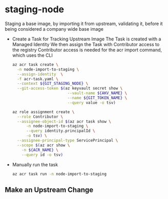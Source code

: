 # staging-node

Staging a base image, by importing it from upstream, validating it, before it being considered a company wide base image

- Create a Task for Tracking Upstream Image
  The Task is created with a Managed Identity
  We then assign the Task with Contributor access to the registry
  Contributor access is needed for the acr import command, which uses the CLI

  ```sh
  az acr task create \
    -n node-import-to-staging \
    --assign-identity  \
    -f acr-task.yaml \
    --context ${GIT_STAGING_NODE} \
    --git-access-token $(az keyvault secret show \
                          --vault-name ${AKV_NAME} \
                          --name ${GIT_TOKEN_NAME} \
                          --query value -o tsv)
  
  az role assignment create \
    --role Contributor \
    --assignee-object-id $(az acr task show \
        -n node-import-to-staging \
        --query identity.principalId \
        -o tsv) \
    --assignee-principal-type ServicePrincipal \
    --scope $(az acr show \
      -n ${ACR_NAME} \
      --query id -o tsv)
  ```

- Manually run the task

  ```sh
  az acr task run -n node-import-to-staging
  ```

## Make an Upstream Change

